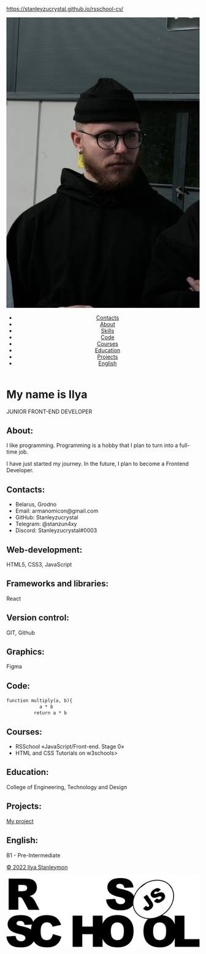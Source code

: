 https://stanleyzucrystal.github.io/rsschool-cv/

<!DOCTYPE html>
<html lang="en">

<head>
    <meta charset="UTF-8">
    <meta http-equiv="X-UA-Compatible" content="IE=edge">
    <meta name="viewport" content="width=device-width, initial-scale=1.0">
    <title>CV</title>
    <link rel="stylesheet" href="style.css">
    <link rel="icon" href="./img/rs_school_js.svg">
    <link rel="projects" href="./project/index2.html">
    <link rel="preconnect" href="https://fonts.googleapis.com">
    <link rel="preconnect" href="https://fonts.gstatic.com" crossorigin>
    <link href="https://fonts.googleapis.com/css2?family=Roboto:wght@100&display=swap" rel="stylesheet">
</head>

<body>
    <img class="photo" src="./img/image.jpg" alt="my photo">
    <header class="header">
        <div class="container">
            <nav class="nav">
                <ul class="nav-list">
                    <li class="nav-item"><a href="#contacts" class="nav-link">Contacts</a>
                    </li>
                    <li class="nav-item"><a href="#about" class="nav-link">About</a></li>
                    <li class="nav-item"><a href="#skills" class="nav-link">Skills</a></li>
                    <li class="nav-item"><a href="#code" class="nav-link">Code</a></li>
                    <li class="nav-item"><a href="#courses" class="nav-link">Courses</a></li>
                    <li class="nav-item"><a href="#education" class="nav-link">Education</a>
                    </li>
                    <li class="nav-item"><a href="#projects" class="nav-link">Projects</a>
                    </li>
                    <li class="nav-item"><a href="#english" class="nav-link">English</a></li>
                </ul>
            </nav>
        </div>
    </header>
    <main class="main">
        <div class="container"></div>
        <div class="user">
            <h1>My name is Ilya</h1>
            <div class="line">
                <p>JUNIOR FRONT-END DEVELOPER</p>
            </div>
        </div>
        <div class="about">
            <h2 class="section-tittle" id="about">About:</h2>
        </div>
        <div class="info-about">
            <p>I like programming. Programming is a hobby that I plan to turn into a full-time job.</p>
            <p>I have just started my journey. In the future, I plan to become a Frontend Developer.</p>
        </div>
        <div class="contact">
            <h2 class="section-tittle" id="contacts">Contacts:</h2>
            <ul>
                <li>Belarus, Grodno</li>
                <li>Email: armanomicon@gmail.com</li>
                <li>GitHub: Stanleyzucrystal</li>
                <li>Telegram: @stanzun4xy</li>
                <li>Discord: Stanleyzucrystal#0003</li>
            </ul>
        </div>
        <div class="develop">
            <h2 class="section-tittle" id="web">Web-development:</h2>
        </div>
        <div class="develop-info">
            <p>HTML5, CSS3, JavaScript</p>
        </div>
        <h2 class="section-tittle" id="frameworks">Frameworks and libraries:</h2>
        <p>React</p>
        <div class="version">
            <h2 class="section-tittle" id="version-control">Version control:</h2>
        </div>
        <div class="version-info">
            <p>GIT, Github</p>
        </div>
        <h2 class="section-tittle" id="graphics">Graphics:</h2>
        <p>Figma</p>
        <div class="code">
            <h2 class="section-tittle" id="code">Code:</h2>
        </div>
        <div class="code-info">
            <pre><code>function multiply(a, b){
            a * b
          return a * b</code></pre>
        </div>
        <h2 class="section-tittle" id="courses">Courses:</h2>
        <ul>
            <li>
                RSSchool «JavaScript/Front-end. Stage 0»
            </li>
            <li>
                HTML and CSS Tutorials on w3schools>
            </li>
        </ul>
        <div class="education">
            <h2 class="section-tittle" id="education">Education:</h2>
        </div>
        <div class="education-info">
            <p>College of Engineering, Technology and Design</p>
        </div>
        <div class="projects-info">
            <h2 class="section-tittle" id="projects">Projects:</h2>
            <a href="./project/index2.html">My project</a>
        </div>
        <div class="english">
            <h2 class="section-tittle" id="english">English:</h2>
        </div>
        <div class="english-info">
            <p>B1 - Pre-Intermediate</p>
        </div>
    </main>
    <footer>
        <div class="container">
            <div class="footer-line"></div>
            <div class="copyright">
                <a href="https://github.com/stanleyzucrystal">
                    <p>© 2022 Ilya Stanleymon</p>
                </a>
                <a class="logo" href="https://rs.school/js/"><img src="./img/rs_school_js.svg" alt="logo"
                        class="logo"></a>
            </div>
        </div>
    </footer>
</body>

</html>

